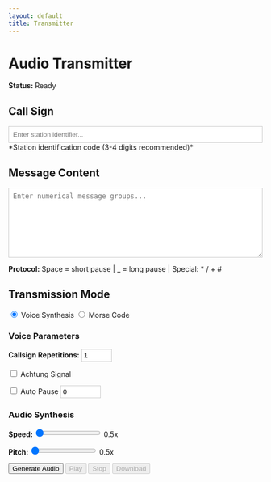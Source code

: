 ```yaml
---
layout: default
title: Transmitter
---
```


<script src="{{ '/assets/js/buffer-loader.js' | relative_url }}"></script>
<script src="{{ '/assets/js/sprach.js' | relative_url }}"></script>

# Audio Transmitter

**Status:** <span id="tx-status">Ready</span>

<form id="speech-form" onsubmit="return false;">

## Call Sign
<input id="call" type="text" value="" placeholder="Enter station identifier..." style="width: 100%; padding: 8px; border: 1px solid #ccc;">
*Station identification code (3-4 digits recommended)*

## Message Content
<textarea rows="8" name="body" id="body" placeholder="Enter numerical message groups..." style="width: 100%; padding: 8px; border: 1px solid #ccc;"></textarea>

**Protocol:** Space = short pause | _ = long pause | Special: * / + #

## Transmission Mode

<label><input id="mode-voice" type="radio" name="mode" value="voice" checked> Voice Synthesis</label>
<label><input id="mode-morse" type="radio" name="mode" value="morse"> Morse Code</label>

<div id="voice-settings">

### Voice Parameters

**Callsign Repetitions:** <input type="number" id="callsign-reps" value="1" min="1" max="10" style="width: 60px; padding: 4px; border: 1px solid #ccc;">

<label><input type="checkbox" id="achtung-signal"> Achtung Signal</label>

<label><input type="checkbox" id="auto-pause"> Auto Pause</label> <input type="number" id="auto-pause-duration" value="0" min="0" step="50" placeholder="ms" style="width: 80px; padding: 4px; border: 1px solid #ccc;">

### Audio Synthesis

**Speed:** <input type="range" id="speed-control" min="0.5" max="2.0" step="0.1" value="0.5"> <span id="speed-value">0.5x</span>

**Pitch:** <input type="range" id="pitch-control" min="0.5" max="2.0" step="0.1" value="0.5"> <span id="pitch-value">0.5x</span>

</div>

<div id="morse-settings" style="display: none;">

### Morse Parameters

**WPM Rate:** <input type="number" id="morse-wpm" min="5" max="100" value="5" step="1" style="width: 80px; padding: 4px; border: 1px solid #ccc;">

**Tone Frequency:** <input type="number" id="morse-frequency" min="300" max="2000" value="300" step="50" style="width: 100px; padding: 4px; border: 1px solid #ccc;">
</div>

<button type="button" id="generate-btn">Generate Audio</button>
<button type="button" id="play-btn" disabled>Play</button>
<button type="button" id="stop-btn" disabled>Stop</button>
<button type="button" id="download-btn" disabled>Download</button>

</form>

<div id="audio-output"></div>
